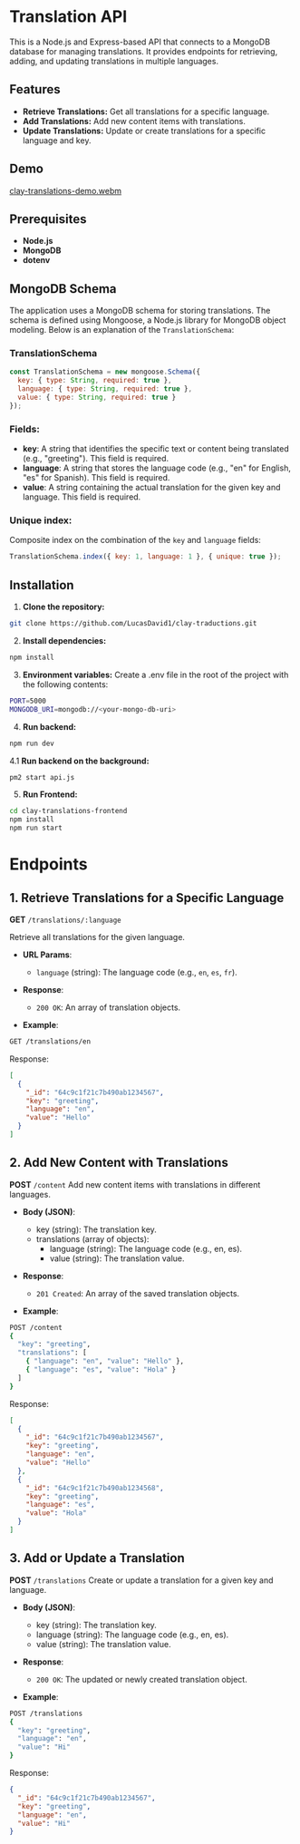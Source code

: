 # Translation API

This is a Node.js and Express-based API that connects to a MongoDB database for managing translations. It provides endpoints for retrieving, adding, and updating translations in multiple languages.

## Features

- **Retrieve Translations:** Get all translations for a specific language.
- **Add Translations:** Add new content items with translations.
- **Update Translations:** Update or create translations for a specific language and key.

## Demo

[clay-translations-demo.webm](https://github.com/user-attachments/assets/7b384072-105e-43b9-b1e8-2acd2a82899c)

## Prerequisites

- **Node.js**
- **MongoDB**
- **dotenv**


## MongoDB Schema

The application uses a MongoDB schema for storing translations. The schema is defined using Mongoose, a Node.js library for MongoDB object modeling. Below is an explanation of the `TranslationSchema`:

### TranslationSchema

```javascript
const TranslationSchema = new mongoose.Schema({
  key: { type: String, required: true },
  language: { type: String, required: true },
  value: { type: String, required: true }
});
```

### Fields:
- **key**: A string that identifies the specific text or content being translated (e.g., "greeting"). This field is required.
- **language**: A string that stores the language code (e.g., "en" for English, "es" for Spanish). This field is required.
- **value**: A string containing the actual translation for the given key and language. This field is required.

### Unique index:
Composite index on the combination of the `key` and `language` fields:
```javascript
TranslationSchema.index({ key: 1, language: 1 }, { unique: true });
```

## Installation

1. **Clone the repository:**

```bash
git clone https://github.com/LucasDavid1/clay-traductions.git
```

2. **Install dependencies:**
```bash
npm install
```

3. **Environment variables:**
Create a .env file in the root of the project with the following contents:
```bash
PORT=5000
MONGODB_URI=mongodb://<your-mongo-db-uri>
```

4. **Run backend:**
```bash
npm run dev
```

4.1 **Run backend on the background:**
```bash
pm2 start api.js
```

5. **Run Frontend:**
```bash
cd clay-translations-frontend
npm install
npm run start
```

# Endpoints

## 1. Retrieve Translations for a Specific Language

**GET** `/translations/:language`

Retrieve all translations for the given language.

- **URL Params**:
  - `language` (string): The language code (e.g., `en`, `es`, `fr`).

- **Response**:
  - `200 OK`: An array of translation objects.

- **Example**:

```bash
GET /translations/en
```
Response:
```json
[
  {
    "_id": "64c9c1f21c7b490ab1234567",
    "key": "greeting",
    "language": "en",
    "value": "Hello"
  }
]
```

## 2. Add New Content with Translations

**POST** `/content`
Add new content items with translations in different languages.

- **Body (JSON)**:
    - key (string): The translation key.
    - translations (array of objects):
        - language (string): The language code (e.g., en, es).
        - value (string): The translation value.

- **Response**:
  - `201 Created`: An array of the saved translation objects.

- **Example**:
```bash
POST /content
{
  "key": "greeting",
  "translations": [
    { "language": "en", "value": "Hello" },
    { "language": "es", "value": "Hola" }
  ]
}
```
Response:
```json
[
  {
    "_id": "64c9c1f21c7b490ab1234567",
    "key": "greeting",
    "language": "en",
    "value": "Hello"
  },
  {
    "_id": "64c9c1f21c7b490ab1234568",
    "key": "greeting",
    "language": "es",
    "value": "Hola"
  }
]
```

## 3. Add or Update a Translation

**POST** `/translations`
Create or update a translation for a given key and language.

- **Body (JSON)**:
    - key (string): The translation key.
    - language (string): The language code (e.g., en, es).
    - value (string): The translation value.

- **Response**:
  - `200 OK`: The updated or newly created translation object.

- **Example**:
```bash
POST /translations
{
  "key": "greeting",
  "language": "en",
  "value": "Hi"
}
```

Response:
```json
{
  "_id": "64c9c1f21c7b490ab1234567",
  "key": "greeting",
  "language": "en",
  "value": "Hi"
}
```
